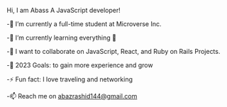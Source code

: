 Hi, I am Abass A JavaScript  developer!

-🔭 I’m currently a full-time student at Microverse Inc.

-🌱 I’m currently learning everything 🤣

-👯 I want to collaborate on JavaScript, React, and Ruby on Rails Projects.

-🥅 2023 Goals: to gain more experience and grow

-⚡ Fun fact: I love traveling and networking

-📫 Reach me on abazrashid144@gmail.com
